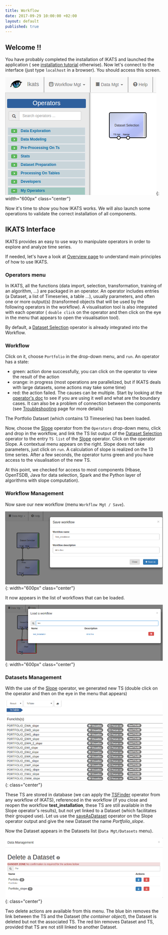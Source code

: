 ```yaml
---
title: Workflow
date: 2017-09-29 10:00:00 +02:00
layout: default
published: true
---
```



Welcome !!
-------------------------
You have probably completed the installation of IKATS and launched the application ( see
  <a href="https://github.com/IKATS/ikats-sandbox">installation tutorial</a> otherwise). Now let's connect to the interface (just type `localhost` in a browser). You should access this screen.

![Texte alternatif](/img/tuto00/DatasetSelection.png "Default screen interface"){:  width="600px" class="center"}

Now it's time to show you how IKATS works. We will also launch some operations to validate the correct installation of all components.


## IKATS Interface

IKATS provides an easy to use way to manipulate operators in order to explore and analyze time series.

If needed, let's have a look at <a href="/overview.html"> Overview page</a>  to understand main principles of how to use IKATS.


### Operators menu

In IKATS, all the functions (data import, selection, transformation, training of an algorithm, ...) are packaged in an operator. An operator includes entries (a Dataset, a list of Timeseries, a table ...), usually parameters, and often one or more output(s) (transformed objects that will be used by the following operators in the workflow). A visualisation tool is also integrated with each operator ( `double click` on the operator and then click on the eye in the menu that appears to open the visualisation tool).

By default, a [Dataset Selection](/doc/operators/DatasetSelection.html) operator is already integrated into the Workflow.

### Workflow

Click on it, choose `Portfolio` in the drop-down menu, and `run`.
An operator has a state:
- green: action done successfully, you can click on the operator to view the result of the action
- orange: in progress (most operations are parallelized, but if IKATS deals with large datasets, some actions may take some time)
- red: the action failed. The causes can be multiple. Start by looking at the [operator's doc](/operators.html) to see if you are using it well and what are the boundary cases. It can also be a problem of connection between the components (see [Troubleshooting](https://github.com/IKATS/ikats-sandbox/blob/master/TROUBLESHOOTING.md) page for more details)

The Portfolio Dataset (which contains 13 Timeseries) has been loaded.

Now, choose the [Slope](/doc/operators/slope.html) operator from the `Operators` drop-down menu, click and drop in the workflow, and link the TS list output of the [Dataset Selection](/doc/operators/datasetSelection.html) operator to the entry `TS list` of the [Slope](/doc/operators/slope.html) operator. Click on the operator Slope. A contextual menu appears on the right. Slope does not take parameters, just click on `run`. A calculation of slope is realized on the 13 time series. After a few seconds, the operator turns green and you have access to the visualisation of the new TS.

At this point, we checked for access to most components (Hbase, OpenTSDB, Java for data selection, Spark and the Python layer of algorithms with slope computation).


### Workflow Management

Now save our new workflow (menu `Workflow Mgt / Save`).

![Texte alternatif](/img/tuto00/SaveWorkflow.png "Save Workflow"){:  width="600px" class="center"}

It now appears in the list of workflows that can be loaded.

![Texte alternatif](/img/tuto00/loadWorkflow.png "Save Workflow"){:  width="600px" class="center"}

### Datasets Management

With the use of the [Slope](/doc/operators/slope.html) operator, we generated new TS (double click on the operator and then on the eye in the menu that appears)

![Texte alternatif](/img/tuto00/newTSSlope.png "TS created by slope"){: class="center"}

These TS are stored in database (we can apply the [TSFinder](/doc/operators/tsFinder.html) operator from any workflow of IKATS), referenced in the workflow (if you close and reopen the workflow **test_installation**, these TS are still available in the Slope operator's results), but not yet linked to a Dataset (which facilitates their grouped use). Let us use the [saveAsDataset](/doc/operators/saveAsDataset.html) operator on the Slope operator output and give the new Dataset the name *Portfolio_slope*.

Now the Dataset appears in the Datasets list (`Data Mgt/Datasets` menu).

![Texte alternatif](/img/tuto00/deleteDataset.png "Menu delete a dataset"){: class="center"}

Two delete actions are available from this menu. The blue bin removes the link between the TS and the Dataset (*the container object*), the Dataset is deleted but not the associated TS. The red bin removes Dataset and TS, provided that TS are not still linked to another Dataset.
